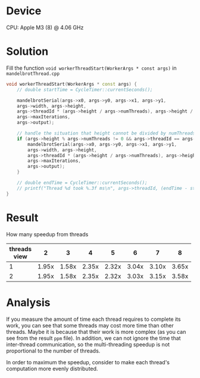 # Device

CPU: Apple M3 (8) @ 4.06 GHz

# Solution

Fill the function `void workerThreadStart(WorkerArgs * const args)` in `mandelbrotThread.cpp`

```cpp
void workerThreadStart(WorkerArgs * const args) {
    // double startTime = CycleTimer::currentSeconds();

    mandelbrotSerial(args->x0, args->y0, args->x1, args->y1, 
    args->width, args->height, 
    args->threadId * (args->height / args->numThreads), args->height / args->numThreads,
    args->maxIterations, 
    args->output);

    // handle the situation that height cannot be divided by numThreads (1200 / 7)
    if (args->height % args->numThreads != 0 && args->threadId == args->numThreads - 1) {
        mandelbrotSerial(args->x0, args->y0, args->x1, args->y1, 
        args->width, args->height, 
        args->threadId * (args->height / args->numThreads), args->height - args->threadId * (args->height / args->numThreads),
        args->maxIterations, 
        args->output);
    }

    // double endTime = CycleTimer::currentSeconds();
    // printf("Thread %d took %.3f ms\n", args->threadId, (endTime - startTime) * 1000);
}
```

# Result

How many speedup from threads

|threads<br />view|2<br />|3<br />|4<br />|5<br />|6<br />|7<br />|8<br />|
|---|---|---|---|---|---|---|---|
|1|1.95x|1.58x|2.35x|2.32x|3.04x|3.10x|3.65x|
|2|1.95x|1.58x|2.35x|2.32x|3.03x|3.15x|3.58x|

# Analysis

If you measure the amount of time each thread requires to complete its work, you can see that some threads may cost more time than other threads. Maybe it is because that their work is more complex (as you can see from the result `ppm` file). In addition, we can not ignore the time that inter-thread communication, so the multi-threading speedup is not proportional to the number of threads.

In order to maximum the speedup, consider to make each thread's computation more evenly distributed.